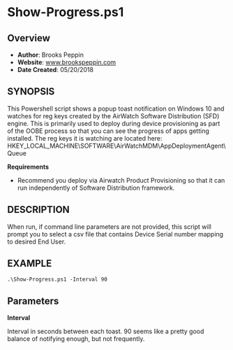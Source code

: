 # Show-Progress.ps1

## Overview
- **Author**: Brooks Peppin
- **Website**: www.brookspeppin.com
- **Date Created**: 05/20/2018

## SYNOPSIS
This Powershell script shows a popup toast notification on Windows 10 and watches for reg keys created by the AirWatch Software Distribution (SFD) engine. This is primarily used to deploy during device provisioning as part of the OOBE process so that you can see the progress of apps getting installed. The reg keys it is watching are located here:	HKEY_LOCAL_MACHINE\SOFTWARE\AirWatchMDM\AppDeploymentAgent\Queue

**Requirements**
- Recommend you deploy via Airwatch Product Provisioning so that it can run independently of Software Distribution framework.

## DESCRIPTION
When run, if command line parameters are not provided, this script will prompt you to select a csv file that contains Device Serial number mapping to desired End User.

## EXAMPLE

    .\Show-Progress.ps1 -Interval 90


## Parameters
**Interval**

Interval in seconds between each toast. 90 seems like a pretty good balance of notifying enough, but not frequently. 